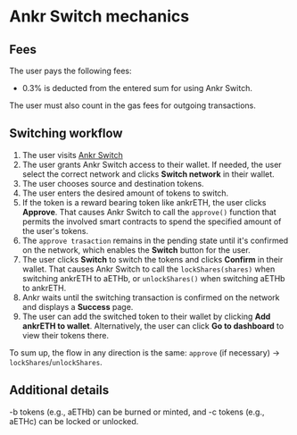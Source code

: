 # Ankr Switch mechanics

## Fees 

The user pays the following fees:
* 0.3% is deducted from the entered sum for using Ankr Switch.

The user must also count in the gas fees for outgoing transactions.

## Switching workflow

1. The user visits [Ankr Switch](https://www.ankr.com/staking/switch/)
2. The user grants Ankr Switch access to their wallet. If needed, the user select the correct network and clicks **Switch network** in their wallet.
3. The user chooses source and destination tokens.
4. The user enters the desired amount of tokens to switch.
5. If the token is a reward bearing token like ankrETH, the user clicks **Approve**. 
   That causes Ankr Switch to call the `approve()` function that permits the involved smart contracts to spend the specified amount of the user's tokens.
6. The `approve trasaction` remains in the pending state until it's confirmed on the network, which enables the **Switch** button for the user.  
7. The user clicks **Switch** to switch the tokens and clicks **Confirm** in their wallet.
   That causes Ankr Switch to call the `lockShares(shares)` when switching ankrETH to aETHb, or `unlockShares()` when switching aETHb to ankrETH.
8. Ankr waits until the switching transaction is confirmed on the network and displays a **Success** page.
9. The user can add the switched token to their wallet by clicking **Add ankrETH to wallet**. Alternatively, the user can click **Go to dashboard** to view their tokens there.

To sum up, the flow in any direction is the same: `approve` (if necessary) -> `lockShares`/`unlockShares`.

## Additional details

-b tokens (e.g., aETHb) can be burned or minted, and -c tokens (e.g., aETHс) can be locked or unlocked.